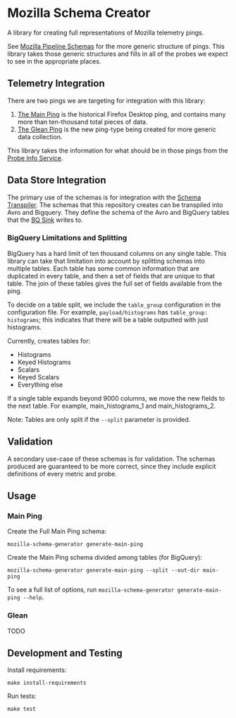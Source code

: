 # Mozilla Schema Creator

A library for creating full representations of Mozilla telemetry pings.

See [Mozilla Pipeline Schemas](https://www.github.com/mozilla-services/mozilla-pipeline-services)
for the more generic structure of pings. This library takes those generic structures and fills in
all of the probes we expect to see in the appropriate places.

## Telemetry Integration

There are two pings we are targeting for integration with this library:

1. [The Main Ping](http://gecko-docs.mozilla.org.s3.amazonaws.com/toolkit/components/telemetry/telemetry/data/main-ping.html)
   is the historical Firefox Desktop ping, and contains many more than ten-thousand total pieces of data.
2. [The Glean Ping](https://github.com/mozilla/glean_parser) is the new ping-type being created for
   more generic data collection.

This library takes the information for what should be in those pings from the [Probe Info Service](https://www.github.com/mozilla/probe-scraper).

## Data Store Integration

The primary use of the schemas is for integration with the
[Schema Transpiler](https://www.github.com/mozilla/jsonschema-transpiler). 
The schemas that this repository creates can be transpiled into Avro and Bigquery. They define
the schema of the Avro and BigQuery tables that the [BQ Sink](https://www.github.com/mozilla/gcp-ingestion)
writes to.

### BigQuery Limitations and Splitting

BigQuery has a hard limit of ten thousand columns on any single table. This library
can take that limitation into account by splitting schemas into multiple tables. Each
table has some common information that are duplicated in every table, and then a set
of fields that are unique to that table. The join of these tables gives the full
set of fields available from the ping.

To decide on a table split, we include the `table_group` configuration in the configuration
file. For example, `payload/histograms` has `table_group: histograms`; this indicates that
there will be a table outputted with just histograms.

Currently, creates tables for:
- Histograms
- Keyed Histograms
- Scalars
- Keyed Scalars
- Everything else

If a single table expands beyond 9000 columns, we move the new fields to the next table.
For example, main_histograms_1 and main_histograms_2.

Note: Tables are only split if the `--split` parameter is provided.

## Validation

A secondary use-case of these schemas is for validation. The schemas produced are guaranteed to
be more correct, since they include explicit definitions of every metric and probe.

## Usage

### Main Ping

Create the Full Main Ping schema:

```
mozilla-schema-generator generate-main-ping
```

Create the Main Ping schema divided among tables (for BigQuery):
```
mozilla-schema-generator generate-main-ping --split --out-dir main-ping
```

To see a full list of options, run `mozilla-schema-generator generate-main-ping --help`.


### Glean

TODO

## Development and Testing

Install requirements:
```
make install-requirements
```

Run tests:
```
make test
```

